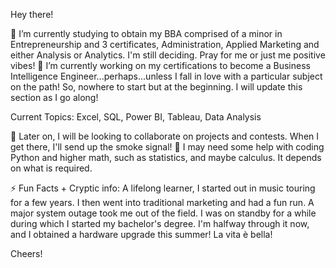 Hey there!

🌱 I’m currently studying to obtain my BBA comprised of a minor in Entrepreneurship and 3 certificates, Administration, Applied Marketing and either Analysis or Analytics. I'm still deciding. Pray for me or just me positive vibes!
🔭 I’m currently working on my certifications to become a Business Intelligence Engineer...perhaps...unless I fall in love with a particular subject on the path! So, nowhere to start but at the beginning. I will update this section as I go along!

Current Topics: Excel, SQL, Power BI, Tableau, Data Analysis

👯 Later on, I will be looking to collaborate on projects and contests. When I get there, I'll send up the smoke signal!
🤔 I may need some help with coding Python and higher math, such as statistics, and maybe calculus. It depends on what is required.

⚡ Fun Facts + Cryptic info: A lifelong learner, I started out in music touring for a few years. I then went into traditional marketing and had a fun run. A major system outage took me out of the field. I was on standby for a while during which I started my bachelor's degree. I'm halfway through it now, and I obtained a hardware upgrade this summer! La vita è bella!

Cheers!
